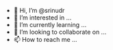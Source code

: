 - 👋 Hi, I’m @srinudr
- 👀 I’m interested in ...
- 🌱 I’m currently learning ...
- 💞️ I’m looking to collaborate on ...
- 📫 How to reach me ...

<!---
srinudr/srinudr is a ✨ special ✨ repository because its `README.md` (this file) appears on your GitHub profile.
You can click the Preview link to take a look at your changes.
--->
